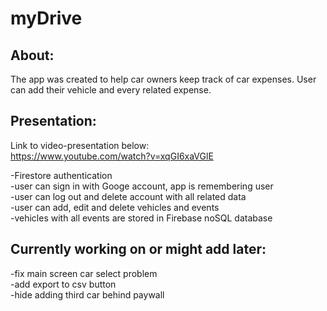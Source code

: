 # myDrive
## About:
The app was created to help car owners keep track of car expenses. User can add their vehicle and every related expense.
## Presentation:
Link to video-presentation below:    
https://www.youtube.com/watch?v=xqGI6xaVGlE   
      
-Firestore authentication    
-user can sign in with Googe account, app is remembering user    
-user can log out and delete account with all related data    
-user can add, edit and delete vehicles and events    
-vehicles with all events are stored in Firebase noSQL database    
## Currently working on or might add later:
-fix main screen car select problem    
-add export to csv button    
-hide adding third car behind paywall
